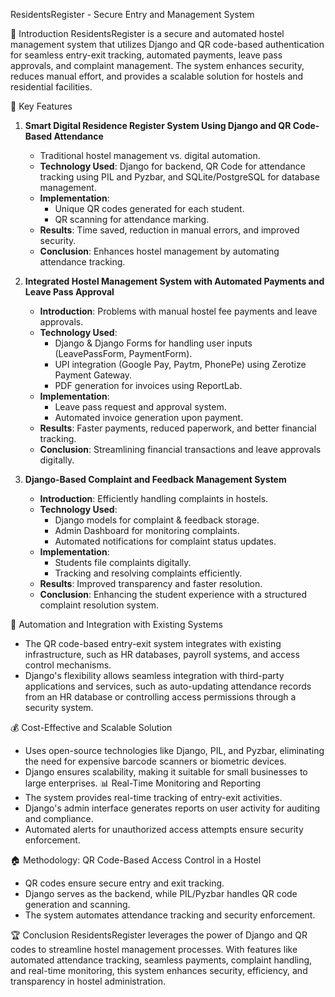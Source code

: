 ResidentsRegister - Secure Entry and Management System

📌 Introduction
ResidentsRegister is a secure and automated hostel management system that utilizes Django and QR code-based authentication for seamless entry-exit tracking, automated payments, leave pass approvals, and complaint management. The system enhances security, reduces manual effort, and provides a scalable solution for hostels and residential facilities.

 🚀 Key Features
1. **Smart Digital Residence Register System Using Django and QR Code-Based Attendance**
   - Traditional hostel management vs. digital automation.
   - **Technology Used**: Django for backend, QR Code for attendance tracking using PIL and Pyzbar, and SQLite/PostgreSQL for database management.
   - **Implementation**:
     - Unique QR codes generated for each student.
     - QR scanning for attendance marking.
   - **Results**: Time saved, reduction in manual errors, and improved security.
   - **Conclusion**: Enhances hostel management by automating attendance tracking.

2. **Integrated Hostel Management System with Automated Payments and Leave Pass Approval**
   - **Introduction**: Problems with manual hostel fee payments and leave approvals.
   - **Technology Used**:
     - Django & Django Forms for handling user inputs (LeavePassForm, PaymentForm).
     - UPI integration (Google Pay, Paytm, PhonePe) using Zerotize Payment Gateway.
     - PDF generation for invoices using ReportLab.
   - **Implementation**:
     - Leave pass request and approval system.
     - Automated invoice generation upon payment.
   - **Results**: Faster payments, reduced paperwork, and better financial tracking.
   - **Conclusion**: Streamlining financial transactions and leave approvals digitally.

3. **Django-Based Complaint and Feedback Management System**
   - **Introduction**: Efficiently handling complaints in hostels.
   - **Technology Used**:
     - Django models for complaint & feedback storage.
     - Admin Dashboard for monitoring complaints.
     - Automated notifications for complaint status updates.
   - **Implementation**:
     - Students file complaints digitally.
     - Tracking and resolving complaints efficiently.
   - **Results**: Improved transparency and faster resolution.
   - **Conclusion**: Enhancing the student experience with a structured complaint resolution system.

 🔄 Automation and Integration with Existing Systems
- The QR code-based entry-exit system integrates with existing infrastructure, such as HR databases, payroll systems, and access control mechanisms.
- Django's flexibility allows seamless integration with third-party applications and services, such as auto-updating attendance records from an HR database or controlling access permissions through a security system.

💰 Cost-Effective and Scalable Solution
- Uses open-source technologies like Django, PIL, and Pyzbar, eliminating the need for expensive barcode scanners or biometric devices.
- Django ensures scalability, making it suitable for small businesses to large enterprises.
📊 Real-Time Monitoring and Reporting
- The system provides real-time tracking of entry-exit activities.
- Django's admin interface generates reports on user activity for auditing and compliance.
- Automated alerts for unauthorized access attempts ensure security enforcement.

🏠 Methodology: QR Code-Based Access Control in a Hostel
- QR codes ensure secure entry and exit tracking.
- Django serves as the backend, while PIL/Pyzbar handles QR code generation and scanning.
- The system automates attendance tracking and security enforcement.

🏆 Conclusion
ResidentsRegister leverages the power of Django and QR codes to streamline hostel management processes. With features like automated attendance tracking, seamless payments, complaint handling, and real-time monitoring, this system enhances security, efficiency, and transparency in hostel administration.


